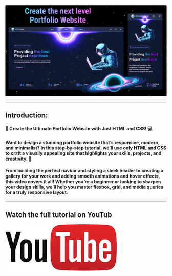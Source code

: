 
<a href="https://youtu.be/dtBp4dob4pE?si=64FSELoptlb62IYT" target="_blank">
  <img src="./images/thum galaxy.png" alt="Thumbnail"/>
</a>


---
## Introduction: 

#### 🎥 Create the Ultimate Portfolio Website with Just HTML and CSS! 💻

#### Want to design a stunning portfolio website that’s responsive, modern, and minimalist? In this step-by-step tutorial, we’ll use only HTML and CSS to craft a visually appealing site that highlights your skills, projects, and creativity. 🌟

#### From building the perfect navbar and styling a sleek header to creating a gallery for your work and adding smooth animations and hover effects, this video covers it all! Whether you’re a beginner or looking to sharpen your design skills, we’ll help you master flexbox, grid, and media queries for a truly responsive layout.


---
## Watch the full tutorial on YouTub
<a href="https://youtu.be/dtBp4dob4pE?si=64FSELoptlb62IYT">
  <img src="./images/youtube.png" alt="youtube"/>
</a>